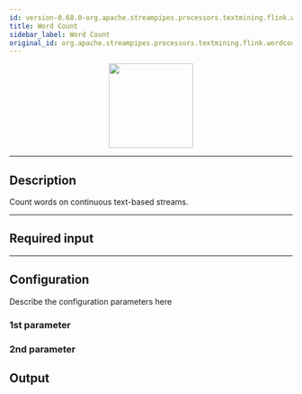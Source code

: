 ```yaml
---
id: version-0.68.0-org.apache.streampipes.processors.textmining.flink.wordcount
title: Word Count
sidebar_label: Word Count
original_id: org.apache.streampipes.processors.textmining.flink.wordcount
---
```


<!--
  ~ Licensed to the Apache Software Foundation (ASF) under one or more
  ~ contributor license agreements.  See the NOTICE file distributed with
  ~ this work for additional information regarding copyright ownership.
  ~ The ASF licenses this file to You under the Apache License, Version 2.0
  ~ (the "License"); you may not use this file except in compliance with
  ~ the License.  You may obtain a copy of the License at
  ~
  ~    http://www.apache.org/licenses/LICENSE-2.0
  ~
  ~ Unless required by applicable law or agreed to in writing, software
  ~ distributed under the License is distributed on an "AS IS" BASIS,
  ~ WITHOUT WARRANTIES OR CONDITIONS OF ANY KIND, either express or implied.
  ~ See the License for the specific language governing permissions and
  ~ limitations under the License.
  ~
  -->



<p align="center"> 
    <img src="/docs/img/pipeline-elements/org.apache.streampipes.processors.textmining.flink.wordcount/icon.png" width="150px;" class="pe-image-documentation"/>
</p>

***

## Description

Count words on continuous text-based streams.

***

## Required input


***

## Configuration

Describe the configuration parameters here

### 1st parameter


### 2nd parameter

## Output